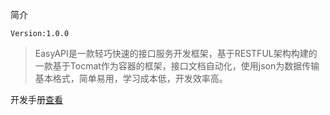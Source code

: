 简介

`Version:1.0.0`
>EasyAPI是一款轻巧快速的接口服务开发框架，基于RESTFUL架构构建的一款基于Tocmat作为容器的框架，接口文档自动化，使用json为数据传输基本格式，简单易用，学习成本低，开发效率高。  

开发手册[查看](http://khthink.cn/index.php/archives/3/)

